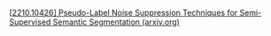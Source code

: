[[2210.10426\] Pseudo-Label Noise Suppression Techniques for Semi-Supervised Semantic Segmentation (arxiv.org)](https://arxiv.org/abs/2210.10426)